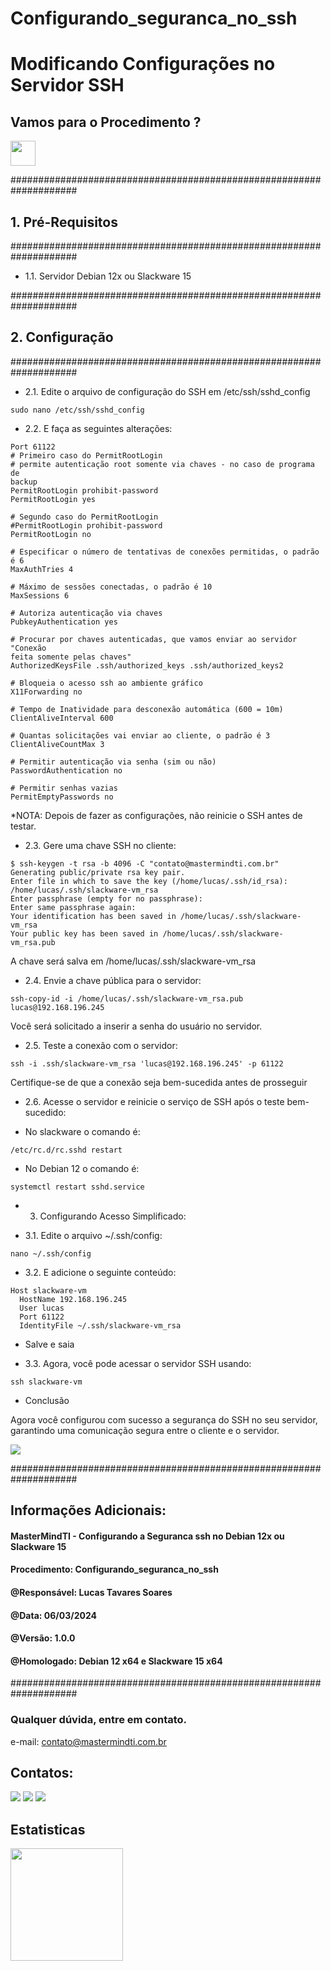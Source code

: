 # Configurando_seguranca_no_ssh

# Modificando Configurações no Servidor SSH

## Vamos para o Procedimento ?
<img src="https://cdn.jsdelivr.net/gh/devicons/devicon/icons/linux/linux-original.svg" width="40" height="40"/>
                
####################################################################
## 1. Pré-Requisitos
####################################################################
- 1.1. Servidor Debian 12x ou Slackware 15

####################################################################
## 2. Configuração
####################################################################

- 2.1. Edite o arquivo de configuração do SSH em /etc/ssh/sshd_config

```
sudo nano /etc/ssh/sshd_config
```

- 2.2. E faça as seguintes alterações:

```
Port 61122
# Primeiro caso do PermitRootLogin
# permite autenticação root somente via chaves - no caso de programa de
backup
PermitRootLogin prohibit-password
PermitRootLogin yes

# Segundo caso do PermitRootLogin
#PermitRootLogin prohibit-password
PermitRootLogin no

# Especificar o número de tentativas de conexões permitidas, o padrão é 6
MaxAuthTries 4

# Máximo de sessões conectadas, o padrão é 10
MaxSessions 6

# Autoriza autenticação via chaves
PubkeyAuthentication yes

# Procurar por chaves autenticadas, que vamos enviar ao servidor "Conexão
feita somente pelas chaves"
AuthorizedKeysFile .ssh/authorized_keys .ssh/authorized_keys2

# Bloqueia o acesso ssh ao ambiente gráfico
X11Forwarding no

# Tempo de Inatividade para desconexão automática (600 = 10m)
ClientAliveInterval 600

# Quantas solicitações vai enviar ao cliente, o padrão é 3
ClientAliveCountMax 3

# Permitir autenticação via senha (sim ou não)
PasswordAuthentication no

# Permitir senhas vazias
PermitEmptyPasswords no
```
*NOTA: Depois de fazer as configurações, não reinicie o SSH antes de testar.

- 2.3. Gere uma chave SSH no cliente:

```
$ ssh-keygen -t rsa -b 4096 -C "contato@mastermindti.com.br"
Generating public/private rsa key pair.
Enter file in which to save the key (/home/lucas/.ssh/id_rsa):
/home/lucas/.ssh/slackware-vm_rsa
Enter passphrase (empty for no passphrase):
Enter same passphrase again:
Your identification has been saved in /home/lucas/.ssh/slackware-vm_rsa
Your public key has been saved in /home/lucas/.ssh/slackware-vm_rsa.pub
```
A chave será salva em /home/lucas/.ssh/slackware-vm_rsa

- 2.4. Envie a chave pública para o servidor:

```
ssh-copy-id -i /home/lucas/.ssh/slackware-vm_rsa.pub lucas@192.168.196.245
```
Você será solicitado a inserir a senha do usuário no servidor.

- 2.5. Teste a conexão com o servidor:

```
ssh -i .ssh/slackware-vm_rsa 'lucas@192.168.196.245' -p 61122
```
Certifique-se de que a conexão seja bem-sucedida antes de prosseguir

- 2.6. Acesse o servidor e reinicie o serviço de SSH após o teste bem-sucedido:

- No slackware o comando é:
  
```
/etc/rc.d/rc.sshd restart
```

- No Debian 12 o comando é:

```
systemctl restart sshd.service
```

- 3. Configurando Acesso Simplificado:


- 3.1. Edite o arquivo ~/.ssh/config:

```
nano ~/.ssh/config
```

- 3.2. E adicione o seguinte conteúdo:

```
Host slackware-vm
  HostName 192.168.196.245
  User lucas
  Port 61122
  IdentityFile ~/.ssh/slackware-vm_rsa
```
- Salve e saia

- 3.3. Agora, você pode acessar o servidor SSH usando:

```
ssh slackware-vm
```

- Conclusão

Agora você configurou com sucesso a segurança do SSH no seu servidor, garantindo uma
comunicação segura entre o cliente e o servidor.

<a href="https://www.youtube.com/watch?v=VX3phETfmZ8" target="_blank"><img src="https://img.shields.io/badge/YouTube-FF0000?style=for-the-badge&logo=youtube&logoColor=white" target="_blank"></a>

####################################################################
## Informações Adicionais:
#### MasterMindTI - Configurando a Seguranca ssh no Debian 12x ou Slackware 15 
#### Procedimento: Configurando_seguranca_no_ssh
#### @Responsável: Lucas Tavares Soares
#### @Data: 06/03/2024
#### @Versão: 1.0.0
#### @Homologado: Debian 12 x64 e Slackware 15 x64
####################################################################

### Qualquer dúvida, entre em contato.

e-mail: contato@mastermindti.com.br

## Contatos:

<div>
<a href="https://www.youtube.com/@mastermindti" target="_blank"><img src="https://img.shields.io/badge/YouTube-FF0000?style=for-the-badge&logo=youtube&logoColor=white" target="_blank"></a>
<a href = "mailto:contato@mastermindti.com.br"><img src="https://img.shields.io/badge/Gmail-D14836?style=for-the-badge&logo=gmail&logoColor=white" target="_blank"></a>
<a href="https://www.linkedin.com/in/lucastavarestga/" target="_blank"><img src="https://img.shields.io/badge/-LinkedIn-%230077B5?style=for-the-badge&logo=linkedin&logoColor=white" target="_blank"></a>
</div>

## Estatisticas

<div>
<a href="https://github.com/MasterMindTI">
<img height="180em" src="https://github-readme-stats.vercel.app/api?username=MasterMindTI&show_icons=true&theme=dracula&include_all_commits=true&count_private=true"/>
</div>
